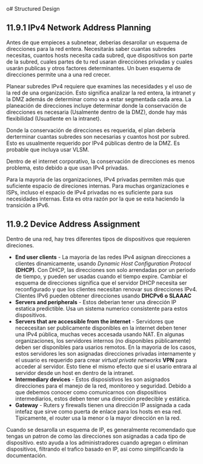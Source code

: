 o# Structured Design
## 11.9.1 IPv4 Network Address Planning

Antes de que empieces a subnetear, deberias desarollar un esquema de direcciones para la red entera.
Necesitarás saber cuantas subredes necesitas, cuantos hosts necesita cada subred, que dispositivos son parte de la subred, 
cuales partes de tu red usaran direcciónes privadas y cuales usarán publicas y otros factores determinantes.
Un buen esquema de direcciones permite una a una red crecer. 

Planear subredes IPv4 requiere que examines las necesidades y el uso de la red de una organización.
Esto significa analizar la red entera, la intranet y la DMZ además de determinar como va a estar segmentada cada area.
La planeación de direcciones incluye determinar donde la conservación de direcciones es necesaria (Usalmente dentro de la DMZ), donde hay más flexibilidad (Usuatlente en la intranet).

Donde la conservación de direcciones es requerida, el plan debería derterminar cuantas subredes son necesarias y cuantos host por subred. 
Esto es usualmente requerido por IPv4 públicas dentro de la DMZ. 
Es probable que incluya usar VLSM.

Dentro de el internet corporativo, la conservación de direcciones es menos problema, esto debido a que usan IPv4 privadas.

Para la mayoria de las organizaciones, IPv4 privadas permiten más que suficiente espacio de direciones internas.
Para muchas organizaciones e ISPs, incluso el espacio de IPv4 privadas no es suficiente para sus necesidades internas.
Esta es otra razón por la que se esta haciendo la transición a IPv6.

## 11.9.2 Device Address Assignment
Dentro de una red, hay tres diferentes tipos de dispositivos que requieren direciones.
* **End user clients** - La mayoria de las redes IPv4 asignan direcciones a clientes dinamicamente,
usando *Dynamic Host Configuration Protocol* **(DHCP)**.
Con DHCP, las direcciones son solo arrendadas por un periodo de tiempo, y pueden ser usadas cuando el tiempo expire.
Cambiar el esquema de direcciones significa que el servidor DHCP necesita ser reconfigurado y que los clientes necesitan renovar sus direcciones IPv4.
Clientes IPv6 pueden obtener direcciones usando **DHCPv6 o SLAAAC**
* **Servers and peripherals** - Estos deberian tener una dirección IP estatica predictible.
Usa un sistema numerico consistente para estos dispositivos.
* **Servers that are accessible from the internet** - Servidores que nececesitan ser publicamente disponibles en la internet deben tener una IPv4 pública, muchas veces accesada usando NAT.
En algunas organizaciones, los servidores internos (no disponibles públicamente) deben ser disponibles para usarios remotos.
En la mayoria de los casos, estos servidores les son asignadas direcciones privadas internamente y el usuario es requerido para crear *virtual private networks* **VPN** para acceder al servidor.
Esto tiene el mismo efecto que si el usario entrara al servidor desde un host en dentro de la intranet.
* **Intermediary devices** - Estos disposistivos les son asignados direcciones para el manejo de la red, monitoreo y seguridad.
Debido a que debemos conocer como comunicarnos con dispositivos intermediarios, estos deben tener una dirección predecible y estática.
* **Gateway** - Ruters y firewalls tienen una dirección IP assignada a cada intefaz que sirve como puerta de enlace para los hosts en esa red. 
Tipicamente, el router usa la menor o la mayor dirección en la red.

Cuando se desarolla un esquema de IP, es generalmente recomendado que tengas un patron de como las direcciones son asignadas a cada tipo de dispositivo. 
esto ayuda a los administradores cuando agregan o eliminan dispositivos, filtrando el trafico basado en IP, asi como simplificando la documentación.



